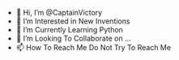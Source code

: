 - 👋 Hi, I’m @CaptainVictory
- 👀 I’m Interested in New Inventions
- 🌱 I’m Currently Learning Python
- 💞️ I’m Looking To Collaborate on ...
- 📫 How To Reach Me Do Not Try To Reach Me

<!---
CaptainVictory/CaptainVictory is a ✨ special ✨ repository because its `README.md` (this file) appears on your GitHub profile.
You can click the Preview link to take a look at your changes.
--->
